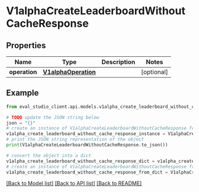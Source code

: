 # V1alphaCreateLeaderboardWithoutCacheResponse


## Properties

Name | Type | Description | Notes
------------ | ------------- | ------------- | -------------
**operation** | [**V1alphaOperation**](V1alphaOperation.md) |  | [optional] 

## Example

```python
from eval_studio_client.api.models.v1alpha_create_leaderboard_without_cache_response import V1alphaCreateLeaderboardWithoutCacheResponse

# TODO update the JSON string below
json = "{}"
# create an instance of V1alphaCreateLeaderboardWithoutCacheResponse from a JSON string
v1alpha_create_leaderboard_without_cache_response_instance = V1alphaCreateLeaderboardWithoutCacheResponse.from_json(json)
# print the JSON string representation of the object
print(V1alphaCreateLeaderboardWithoutCacheResponse.to_json())

# convert the object into a dict
v1alpha_create_leaderboard_without_cache_response_dict = v1alpha_create_leaderboard_without_cache_response_instance.to_dict()
# create an instance of V1alphaCreateLeaderboardWithoutCacheResponse from a dict
v1alpha_create_leaderboard_without_cache_response_from_dict = V1alphaCreateLeaderboardWithoutCacheResponse.from_dict(v1alpha_create_leaderboard_without_cache_response_dict)
```
[[Back to Model list]](../README.md#documentation-for-models) [[Back to API list]](../README.md#documentation-for-api-endpoints) [[Back to README]](../README.md)


